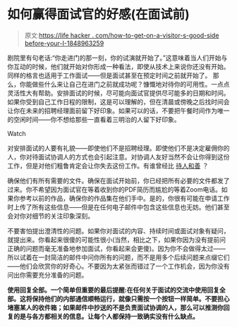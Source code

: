 # 如何赢得面试官的好感(在面试前)

> 原文:[https://life hacker . com/how-to-get-on-a-visitor-s-good-side before-your-I-1848963259](https://lifehacker.com/how-to-get-on-an-interviewer-s-good-side-before-your-i-1848963259)

剧院里有句老话:“你走进门的那一刻，你的试演就开始了。”这意味着当人们开始与你互动的时候，他们就开始对你形成一种看法，即使从技术上来说你还没有开始。同样的格言也适用于工作面试——但是面试甚至在预定时间之前就开始了。
那么，你能做些什么来让自己在进门之前就成功呢？慷慨地对待你的可用性。一点点灵活性大有帮助。安排面试的时候，尽可能向面试官提供尽可能多的日期和时间。如果你受到自己工作日程的限制，这是可以理解的，但在清晨或傍晚之后找时间会让你在未来的招聘经理面前留下好印象。如果可以的话，不要把午餐时间作为唯一的空闲时间——你不想给那些一直看着三明治的人留下好印象。

Watch

对安排面试的人要有礼貌——即使他们不是招聘经理。即使他们不是决定雇佣你的人，你对待面试协调人的方式也会引起注意。对协调人友好当然不会让你得到这份工作，但是对他们粗鲁肯定会让你失去这份工作。有谁曾经比 [待人和善](https://lifehacker.com/why-you-should-be-kind-instead-of-nice-1846124841) ？

确保他们有所有需要的文件。确保在面试开始前，你已经把所有必要的文件都发了过来。你不希望因为面试官在等着收到你的PDF简历而尴尬的等着Zoom电话。如果你参考以前的作品，确保你的作品集在他们手中。是的，你很有可能在申请工作时上传了所有这些信息——但是在任何电子邮件中包含这些信息也无妨。他们甚至会对你对细节的关注印象深刻。

不要害怕提出澄清性的问题。如果你对面试的内容、持续时间或面试对象有疑问，就提出来。你看起来很傻的可能性很小(当然，相比之下，如果你因为没有提前问正确的问题而毫无准备地参加面试，你看起来会更傻)。因为你不会做得太过——所以试着在一封简洁的邮件中问你所有的问题，而不是用多个后续问题来点缀它们——他们会欣赏你的好奇心。不要因为太紧张而错过了一个工作机会，因为你没有问出你需要充分准备的问题。

**使用回复全部。一个简单但重要的最后提醒:在任何关于面试的交流中使用回复全部。这将保持他们的内部通信顺畅运行，就像只需按一个按钮一样简单。不要担心堵塞某人的收件箱；如果邮件中抄送的不是负责面试协调的人，那么可以推测你回复的是与各方都相关的信息。让每个人都保持一致确实没有什么缺点。**